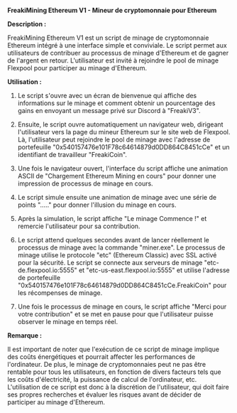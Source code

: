 **FreakiMining Ethereum V1 - Mineur de cryptomonnaie pour Ethereum**

**Description :**

FreakiMining Ethereum V1 est un script de minage de cryptomonnaie Ethereum intégré à une interface simple et conviviale. Le script permet aux utilisateurs de contribuer au processus de minage d'Ethereum et de gagner de l'argent en retour. L'utilisateur est invité à rejoindre le pool de minage Flexpool pour participer au minage d'Ethereum.

**Utilisation :**

1. Le script s'ouvre avec un écran de bienvenue qui affiche des informations sur le minage et comment obtenir un pourcentage des gains en envoyant un message privé sur Discord à "FreakiV3".

2. Ensuite, le script ouvre automatiquement un navigateur web, dirigeant l'utilisateur vers la page du mineur Ethereum sur le site web de Flexpool. Là, l'utilisateur peut rejoindre le pool de minage avec l'adresse de portefeuille "0x540157476e101F78c64614879d0DD864C8451cCe" et un identifiant de travailleur "FreakiCoin".

3. Une fois le navigateur ouvert, l'interface du script affiche une animation ASCII de "Chargement Ethereum Mining en cours" pour donner une impression de processus de minage en cours.

4. Le script simule ensuite une animation de minage avec une série de points "....." pour donner l'illusion du minage en cours.

5. Après la simulation, le script affiche "Le minage Commence !" et remercie l'utilisateur pour sa contribution.

6. Le script attend quelques secondes avant de lancer réellement le processus de minage avec la commande "miner.exe". Le processus de minage utilise le protocole "etc" (Ethereum Classic) avec SSL activé pour la sécurité. Le script se connecte aux serveurs de minage "etc-de.flexpool.io:5555" et "etc-us-east.flexpool.io:5555" et utilise l'adresse de portefeuille "0x540157476e101F78c64614879d0DD864C8451cCe.FreakiCoin" pour les récompenses de minage.

7. Une fois le processus de minage en cours, le script affiche "Merci pour votre contribution" et se met en pause pour que l'utilisateur puisse observer le minage en temps réel.

**Remarque :**

Il est important de noter que l'exécution de ce script de minage implique des coûts énergétiques et pourrait affecter les performances de l'ordinateur. De plus, le minage de cryptomonnaies peut ne pas être rentable pour tous les utilisateurs, en fonction de divers facteurs tels que les coûts d'électricité, la puissance de calcul de l'ordinateur, etc. L'utilisation de ce script est donc à la discrétion de l'utilisateur, qui doit faire ses propres recherches et évaluer les risques avant de décider de participer au minage d'Ethereum.
